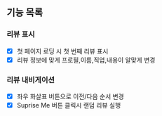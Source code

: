 ## 기능 목록

### 리뷰 표시

- [x] 첫 페이지 로딩 시 첫 번째 리뷰 표시
- [x] 리뷰 정보에 맞게 프로필,이름,직업,내용이 알맞게 변경

### 리뷰 내비게이션

- [x] 좌우 화살표 버튼으로 이전/다음 순서 변경
- [x] Suprise Me 버튼 클릭시 랜덤 리뷰 실행
